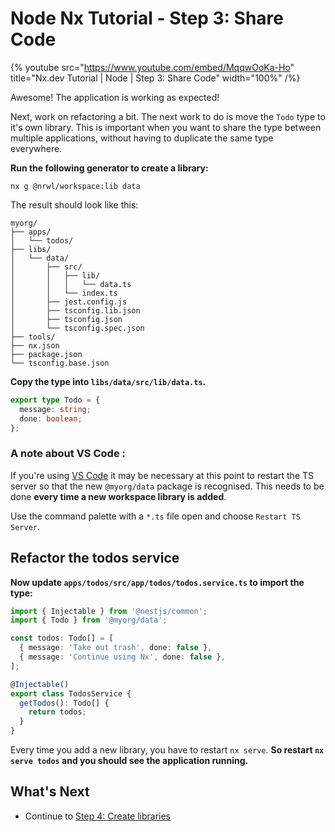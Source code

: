 # Node Nx Tutorial - Step 3: Share Code

{% youtube
src="https://www.youtube.com/embed/MqqwOoKa-Ho"
title="Nx.dev Tutorial | Node | Step 3: Share Code"
width="100%" /%}

Awesome! The application is working as expected!

Next, work on refactoring a bit. The next work to do is move the `Todo` type to it's own library. This is important when you want to share the type between multiple applications, without having to duplicate the same type everywhere.

**Run the following generator to create a library:**

```shell
nx g @nrwl/workspace:lib data
```

The result should look like this:

```treeview
myorg/
├── apps/
│   └── todos/
├── libs/
│   └── data/
│       ├── src/
│       │   ├── lib/
│       │   │   └── data.ts
│       │   └── index.ts
│       ├── jest.config.js
│       ├── tsconfig.lib.json
│       ├── tsconfig.json
│       └── tsconfig.spec.json
├── tools/
├── nx.json
├── package.json
└── tsconfig.base.json
```

**Copy the type into `libs/data/src/lib/data.ts`.**

```typescript
export type Todo = {
  message: string;
  done: boolean;
};
```

### A note about VS Code :

If you're using [VS Code](https://code.visualstudio.com/) it may be necessary at this point to restart the TS server so that the new `@myorg/data` package is recognised. This needs to be done **every time a new workspace library is added**.

Use the command palette with a `*.ts` file open and choose `Restart TS Server`.

## Refactor the todos service

**Now update `apps/todos/src/app/todos/todos.service.ts` to import the type:**

```typescript
import { Injectable } from '@nestjs/common';
import { Todo } from '@myorg/data';

const todos: Todo[] = [
  { message: 'Take out trash', done: false },
  { message: 'Continue using Nx', done: false },
];

@Injectable()
export class TodosService {
  getTodos(): Todo[] {
    return todos;
  }
}
```

Every time you add a new library, you have to restart `nx serve`. **So restart `nx serve todos` and you should see the application running.**

## What's Next

- Continue to [Step 4: Create libraries](/node-tutorial/04-create-libs)
